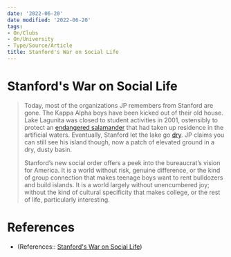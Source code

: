 ```yaml
---
date: '2022-06-20'
date modified: '2022-06-20'
tags:
- On/Clubs
- On/University
- Type/Source/Article
title: Stanford's War on Social Life
---
```


# Stanford's War on Social Life
> Today, most of the organizations JP remembers from Stanford are gone. The Kappa Alpha boys have been kicked out of their old house. Lake Lagunita was closed to student activities in 2001, ostensibly to protect an [endangered salamander](https://www.quora.com/Why-is-Lake-Lagunita-no-longer-filled) that had taken up residence in the artificial waters. Eventually, Stanford let the lake go [dry](https://125.stanford.edu/then-and-now/990/). JP claims you can still see his island though, now a patch of elevated ground in a dry, dusty basin.
>
> Stanford’s new social order offers a peek into the bureaucrat’s vision for America. It is a world without risk, genuine difference, or the kind of group connection that makes teenage boys want to rent bulldozers and build islands. It is a world largely without unencumbered joy; without the kind of cultural specificity that makes college, or the rest of life, particularly interesting.

# References
- (References:: [Stanford's War on Social Life](https://palladiummag.com/2022/06/13/stanfords-war-on-social-life/))